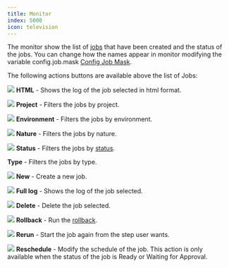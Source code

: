 ```yaml
---
title: Monitor
index: 5000
icon: television
---
```


The monitor show the list of [jobs](concepts/job) that have been created and the status of the jobs.
You can change how the names appear in monitor modifying the variable config.job.mask [Config Job Mask](how-to/config-job-mask).

The following actions buttons are available above the list of Jobs:

<img src="/static/images/icons/logo-html.svg" /> **HTML** - Shows the log of the job selected in html format.

<img src="/static/images/icons/project.svg" /> **Project** - Filters the jobs by project.

<img src="/static/images/icons/ci-bl.svg" /> **Environment** - Filters the jobs by environment.

<img src="/static/images/icons/nature.svg" /> **Nature** - Filters the jobs by nature.

<img src="/static/images/icons/state.svg" /> **Status** - Filters the jobs by [status](concepts/status).

**Type** - Filters the jobs by type.

<img src="/static/images/icons/job.svg" /> **New** - Create a new job.

<img src="/static/images/icons/job-full-log.svg" /> **Full log** - Shows the log of the job selected.

<img src="/static/images/icons/delete.svg" /> **Delete** - Delete the job selected.

<img src="/static/images/icons/left.svg" /> **Rollback** - Run the [rollback](concepts/rollback).

<img src="/static/images/icons/job-restart.svg" /> **Rerun** - Start the job again from the step user wants.

<img src="/static/images/icons/datefield.svg"  /> **Reschedule** - Modify the schedule of the job. This action is only available when the status of the job is Ready or Waiting for Approval.

